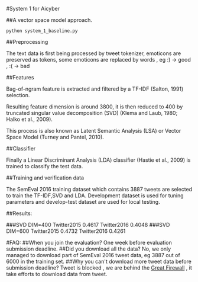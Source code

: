 #System 1 for Aicyber


##A vector space model approach.

~~~
python system_1_baseline.py
~~~
##Preprocessing

The text data is first being processed by tweet tokenizer, emoticons are preserved as tokens, some emoticons are replaced by words , eg :) -> good , :( -> bad

##Features

Bag-of-ngram feature is extracted and filtered by a TF-IDF (Salton, 1991) selection.

Resulting feature dimension is around 3800, it is then reduced to 400 by truncated singular value decomposition (SVD) (Klema and Laub, 1980; Halko et al., 2009).

This process is also known as Latent Semantic Analysis (LSA) or Vector Space Model (Turney and Pantel, 2010).

##Classifier

Finally a Linear Discriminant Analysis (LDA) classifier (Hastie et al., 2009) is trained to classify the test data.

##Training and verification data

The SemEval 2016 training dataset which contains 3887 tweets are selected to train the TF-IDF,SVD and LDA. Development dataset is used for tuning parameters and develop-test dataset are used for
local testing.

##Results:

###SVD DIM=400
Twitter2015 0.4617  Twitter2016 0.4048
###SVD DIM=600
Twitter2015 0.4732  Twitter2016 0.4261


#FAQ:
##When you join the evaluation?
One week before evaluation submission deadline.
##Did you download all the data?
No, we only managed to download part of SemEval 2016 tweet data, eg 3887 out of 6000 in the training set.
##Why you can't download more tweet data before submission deadline?
Tweet is blocked , we are behind the [Great Firewall](https://en.wikipedia.org/wiki/Internet_censorship_in_China) , it take efforts to download data from tweet.

